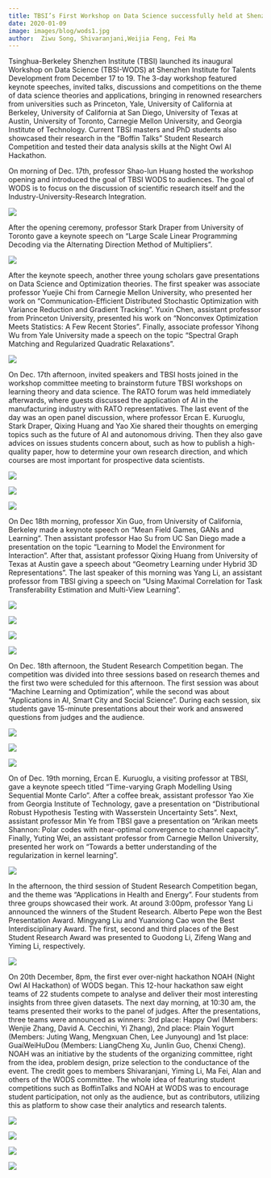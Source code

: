 ```yaml
---
title: TBSI’s First Workshop on Data Science successfully held at Shenzhen Institute for Talents Development
date: 2020-01-09
image: images/blog/wods1.jpg
author:  Ziwu Song, Shivaranjani,Weijia Feng, Fei Ma
---
```


Tsinghua-Berkeley Shenzhen Institute (TBSI) launched its inaugural Workshop on Data Science (TBSI-WODS) at Shenzhen Institute for Talents Development from December 17 to 19. The 3-day workshop featured keynote speeches, invited talks, discussions and competitions on the theme of data science theories and applications, bringing in renowned researchers from universities such as Princeton, Yale, University of California at Berkeley, University of California at San Diego, University of Texas at Austin, University of Toronto, Carnegie Mellon University, and Georgia Institute of Technology. Current TBSI masters and PhD students also showcased their research in the “Boffin Talks” Student Research Competition and tested their data analysis skills at the Night Owl AI Hackathon.

On morning of Dec. 17th, professor Shao-lun Huang hosted the workshop opening and introduced the goal of TBSI WODS to audiences. The goal of WODS is to focus on the discussion of scientific research itself and the Industry-University-Research Integration.

![](../../../images/blog/wods2.jpg)

After the opening ceremony, professor Stark Draper from University of Toronto gave a keynote speech on “Large Scale Linear Programming Decoding via the Alternating Direction Method of Multipliers”.

![](../../static/images/blog/wods3.jpg)

After the keynote speech, another three young scholars gave presentations on Data Science and Optimization theories. The first speaker was associate professor Yuejie Chi from Carnegie Mellon University, who presented her work on “Communication-Efficient Distributed Stochastic Optimization with Variance Reduction and Gradient Tracking”. Yuxin Chen, assistant professor from Princeton University, presented his work on “Nonconvex Optimization Meets Statistics: A Few Recent Stories”. Finally, associate professor Yihong Wu from Yale University made a speech on the topic “Spectral Graph Matching and Regularized Quadratic Relaxations”. 

![](../../static/images/blog/wods4.jpg)

On Dec. 17th afternoon, invited speakers and TBSI hosts joined in the workshop committee meeting to brainstorm future TBSI workshops on learning theory and data science. The RATO forum was held immediately afterwards, where guests discussed the application of AI in the manufacturing industry with RATO representatives. The last event of the day was an open panel discussion, where professor Ercan E. Kuruoglu, Stark Draper, Qixing Huang and Yao Xie shared their thoughts on emerging topics such as the future of AI and autonomous driving. Then they also gave advices on issues students concern about, such as how to publish a high-quality paper, how to determine your own research direction, and which courses are most important for prospective data scientists.

![](../../static/images/blog/wods5.jpg)

![](../../static/images/blog/wods6.jpg)

![](../../static/images/blog/wods7.jpg)

On Dec 18th morning, professor Xin Guo, from University of California, Berkeley made a keynote speech on “Mean Field Games, GANs and Learning”. Then assistant professor Hao Su from UC San Diego made a presentation on the topic “Learning to Model the Environment for Interaction”. After that, assistant professor Qixing Huang from University of Texas at Austin gave a speech about “Geometry Learning under Hybrid 3D Representations”. The last speaker of this morning was Yang Li, an assistant professor from TBSI giving a speech on “Using Maximal Correlation for Task Transferability Estimation and Multi-View Learning”.

![](../../static/images/blog/wods8.jpg)

![](../../static/images/blog/wods9.jpg)

![](../../static/images/blog/wods10.jpg)

![](../../static/images/blog/wods11.jpg)

On Dec. 18th afternoon, the Student Research Competition began. The competition was divided into three sessions based on research themes and the first two were scheduled for this afternoon. The first session was about “Machine Learning and Optimization”, while the second was about “Applications in AI, Smart City and Social Science”. During each session,  six students gave 15-minute presentations about their work and answered questions from judges and the audience.

![](../../static/images/blog/wods12.jpg)

![](../../static/images/blog/wods13.jpg)

![](../../static/images/blog/wods14.jpg)

On of Dec. 19th morning, Ercan E. Kuruoglu, a visiting professor at TBSI, gave a keynote speech titled “Time-varying Graph Modelling Using Sequential Monte Carlo”. After a coffee break, assistant professor Yao Xie from Georgia Institute of Technology, gave a presentation on “Distributional Robust Hypothesis Testing with Wasserstein Uncertainty Sets”. Next, assistant professor Min Ye from TBSI gave a presentation on “Arikan meets Shannon: Polar codes with near-optimal convergence to channel capacity”. Finally, Yuting Wei, an assistant professor from Carnegie Mellon University, presented her work on “Towards a better understanding of the regularization in kernel learning”.

![](../../static/images/blog/wods15.jpg)

In the afternoon, the third session of Student Research Competition began, and the theme was “Applications in Health and Energy”. Four students from three groups showcased their work. At around 3:00pm, professor Yang Li announced the winners of the Student Research. Alberto Pepe won the Best Presentation Award. Mingyang Liu and Yuanxiong Cao won the Best Interdisciplinary Award. The first, second and third places of the Best Student Research Award was presented to Guodong Li, Zifeng Wang and Yiming Li, respectively.

![](../../static/images/blog/wods16.jpg)

On 20th December, 8pm, the first ever over-night hackathon NOAH (Night Owl AI Hackathon) of WODS began. This 12-hour hackathon saw eight teams of 22 students compete to analyse and deliver their most interesting insights from three given datasets. The next day morning, at 10:30 am, the teams presented their works to the panel of judges. After the presentations, three teams were announced as winners: 3rd place: Happy Owl (Members: Wenjie Zhang, David A. Cecchini, Yi Zhang), 2nd place: Plain Yogurt (Members: Juting Wang, Mengxuan Chen, Lee Junyoung) and 1st place: GuaiWeiHuDou (Members: LiangCheng Xu, Junlin Guo, Chenxi Cheng). NOAH was an initiative by the students of the organizing committee, right from the idea, problem design, prize selection to the conductance of the event. The credit goes to members Shivaranjani, Yiming Li, Ma Fei, Alan and others of the WODS committee. The whole idea of featuring student competitions such as BoffinTalks and NOAH at WODS was to encourage student participation, not only as the audience, but as contributors, utilizing this as platform to show case their analytics and research talents.

![](../../static/images/blog/wods17.jpg)

![](../../static/images/blog/wods18.jpg)

![](../../static/images/blog/wods19.jpg)

![](../../static/images/blog/wods20.jpg)














